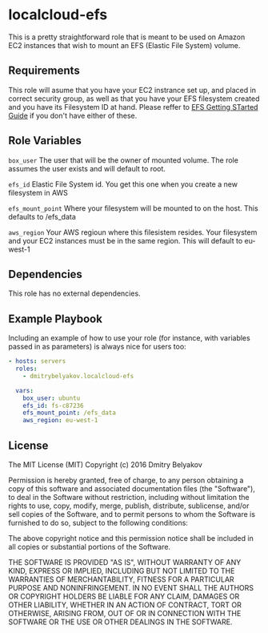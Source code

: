 localcloud-efs
=========

This is a pretty straightforward role that is meant to be used on Amazon EC2  instances that wish to mount an EFS (Elastic File System) volume. 

Requirements
------------

This role will asume that you have your EC2 instrance set up, and placed in correct security group, as well as that you have your EFS filesystem created and you have its Filesystem ID at hand. Please reffer to [EFS Getting STarted Guide](https://aws.amazon.com/efs/getting-started/) if you don't have either of these.



Role Variables
--------------

`box_user`
The user that will be the owner of mounted volume. The role assumes the user exists and will default to root.

`efs_id`
Elastic File System id. You get this one when you create a new filesystem in AWS

`efs_mount_point`
Where your filesystem will be mounted to on the host. This defaults to /efs_data

`aws_region`
Your AWS regioun where this filesistem resides. Your filesystem and your EC2 instances must be in the same region. This will default to eu-west-1


Dependencies
------------

This role has no external dependencies.

Example Playbook
----------------

Including an example of how to use your role (for instance, with variables passed in as parameters) is always nice for users too:

```yml
- hosts: servers
  roles:
    - dmitrybelyakov.localcloud-efs

  vars:
    box_user: ubuntu
    efs_id: fs-c87236
    efs_mount_point: /efs_data
    aws_region: eu-west-1

```

License
-------

The MIT License (MIT)
Copyright (c) 2016 Dmitry Belyakov

Permission is hereby granted, free of charge, to any person obtaining a copy of this software and associated documentation files (the "Software"), to deal in the Software without restriction, including without limitation the rights to use, copy, modify, merge, publish, distribute, sublicense, and/or sell copies of the Software, and to permit persons to whom the Software is furnished to do so, subject to the following conditions:

The above copyright notice and this permission notice shall be included in all copies or substantial portions of the Software.

THE SOFTWARE IS PROVIDED "AS IS", WITHOUT WARRANTY OF ANY KIND, EXPRESS OR IMPLIED, INCLUDING BUT NOT LIMITED TO THE WARRANTIES OF MERCHANTABILITY, FITNESS FOR A PARTICULAR PURPOSE AND NONINFRINGEMENT. IN NO EVENT SHALL THE AUTHORS OR COPYRIGHT HOLDERS BE LIABLE FOR ANY CLAIM, DAMAGES OR OTHER LIABILITY, WHETHER IN AN ACTION OF CONTRACT, TORT OR OTHERWISE, ARISING FROM, OUT OF OR IN CONNECTION WITH THE SOFTWARE OR THE USE OR OTHER DEALINGS IN THE SOFTWARE.


